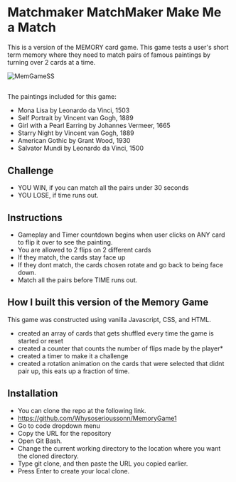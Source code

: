 # Matchmaker MatchMaker Make Me a Match

This is a version of the MEMORY card game. This game tests a user's short term memory where they need to match pairs of famous paintings by turning over 2 cards at a time.

![MemGameSS](https://user-images.githubusercontent.com/110546643/190951821-40b8c7f9-c5ad-4598-a5d5-35609beb3791.JPG)

##
The paintings included for this game:
* Mona Lisa by Leonardo da Vinci, 1503
* Self Portrait by Vincent van Gogh, 1889 
* Girl with a Pearl Earring by Johannes Vermeer, 1665
* Starry Night by Vincent van Gogh, 1889
* American Gothic by Grant Wood, 1930
* Salvator Mundi by Leonardo da Vinci, 1500

## Challenge
* YOU WIN, if you can match all the pairs under 30 seconds
* YOU LOSE, if time runs out.

## Instructions
* Gameplay and Timer countdown begins when user clicks on ANY card to flip it over to see the painting.
* You are allowed to 2 flips on 2 different cards
* If they match, the cards stay face up
* If they dont match, the cards chosen rotate and go back to being face down.
* Match all the pairs before TIME runs out. 

## How I built this version of the Memory Game
This game was constructed using vanilla Javascript, CSS, and HTML.

* created an array of cards that gets shuffled every time the game is started or reset
* created a counter that counts the number of flips made by the player*
* created a timer to make it a challenge
* created a rotation animation on the cards that were selected that didnt pair up, this eats up a fraction of time. 


## Installation
* You can clone the repo at the following link.
* https://github.com/Whysoserioussonn/MemoryGame1
* Go to code dropdown menu
* Copy the URL for the repository
* Open Git Bash.
* Change the current working directory to the location where you want the cloned directory.
* Type git clone, and then paste the URL you copied earlier.
* Press Enter to create your local clone.